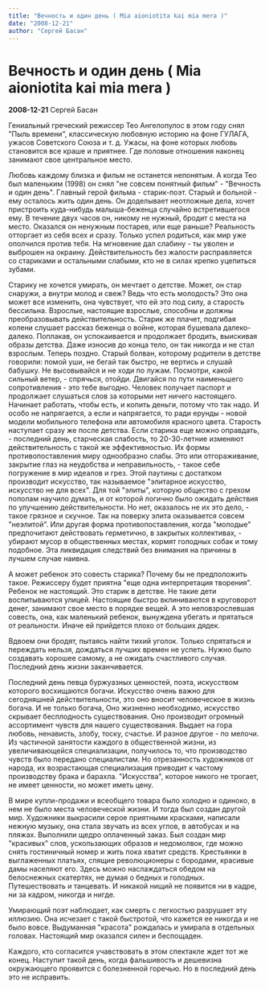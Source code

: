 ```yaml
---
title: "Вечность и один день ( Mia aioniotita kai mia mera )"
date: "2008-12-21"
author: "Сергей Басан"
---
```


# Вечность и один день ( Mia aioniotita kai mia mera )

**2008-12-21** Сергей Басан

Гениальный греческий режиссер Тео Ангелопулос в этом году снял "Пыль времени", классическую любовную историю на фоне ГУЛАГА, ужасов Советского Союза и т. д. Ужасы, на фоне которых любовь становится все краше и приятнее. Где половые отношения наконец занимают свое центральное место.

Любовь каждому близка и фильм не останется непонятым. А когда Тео был маленьким (1998) он снял "не совсем понятный фильм" - "Вечность и один день". Главный герой фильма - старик-поэт. Старый и больной - ему осталось жить один день. Он доделывает неотложные дела, хочет пристроить куда-нибудь малыша-беженца случайно встретившегося ему. В течение двух часов он, никому не нужный, бродит с места на место. Оказался он ненужным постарев, или еще раньше? Реальность отторгает из себя всех и сразу. Только успел родиться, как мир уже ополчился против тебя. На мгновение дал слабину - ты уволен и выброшен на окраину. Действительность без жалости расправляется со стариками и остальными слабыми, кто не в силах крепко уцепиться зубами.

Старику не хочется умирать, он мечтает о детстве. Может, он стар снаружи, а внутри молод и свеж? Ведь что есть молодость? Это она может все изменить, она чувствует, что ей это под силу, а старость бессильна. Взрослые, настоящие взрослые, способны и должны преобразовывать действительность. Старик же плачет, подгибая колени слушает рассказ беженца о войне, которая бушевала далеко-далеко. Поплакав, он успокаивается и продолжает бродить, выискивая образы детства. Даже износив до конца тело, он так никогда и не стал взрослым. Теперь поздно. Старый болван, которому родители в детстве говорили: помой уши, не бегай так быстро, не вертись и слушай бабушку. Не высовывайся и не ходи по лужам. Посмотри, какой сильный ветер, - спрячься, отойди. Двигайся по пути наименьшего сопротивления - это тебе выгодно. Человек получает паспорт и продолжает слушаться слов за которыми нет ничего настоящего. Начинает работать, чтобы есть, и копить деньги, потому что так надо. И особо не напрягается, а если и напрягается, то ради ерунды - новой модели мобильного телефона или автомобиля красного цвета. Старость наступает сразу же после детства. Если старика еще можно оправдать, - последний день, старческая слабость, то 20-30-летние изменяют действительность с такой же эффективностью. Их формы противопоставления миру однообразно слабы. Это или отгораживание, закрытие глаз на неудобства и неправильность, - такое себе погружение в мир идеалов и грез. Этой паутины с достатком производит искусство, так называемое "элитарное искусство, искусство не для всех". Для той "элиты", которую общество с грехом пополам научило думать, и от которой логично было ожидать действия по улучшению действительности. Но нет, оказалось не их это дело, - такое грязное и скучное. Так на поверку элита оказывается совсем "неэлитой". Или другая форма противопоставления, когда "молодые" предпочитают действовать герметично, в закрытых коллективах, - убирают мусор в общественных местах, кормят голодных собак и тому подобное. Эта ликвидация следствий без внимания на причины в лучшем случае наивна.

А может ребенок это совесть старика? Почему бы не предположить такое. Режиссеру будет приятна "еще одна интерпретация творения". Ребенок не настоящий. Это старик в детстве. Не такие дети воспитываются улицей. Настоящие быстро вклиниваются в круговорот денег, занимают свое место в порядке вещей. А это неповзрослевшая совесть, она, как маленький ребенок, вынуждена убегать и прятаться от реальности. Иначе ей прийдется плохо от больших дядек.

Вдвоем они бродят, пытаясь найти тихий уголок. Только спрятаться и переждать нельзя, дождаться лучших времен не успеть. Нужно было создавать хорошее самому, а не ожидать счастливого случая. Последний день жизни заканчивается.

Последний день певца буржуазных ценностей, поэта, искусством которого восхищаются богачи. Искусство очень важно для сегодняшней действительности, это оно вносит человеческое в жизнь богача. И не только богача, Оно жизненно необходимо, искусство скрывает бесплодность существования. Оно производит огромный ассортимент чувств для нашего существования. Выдает на гора любовь, ненависть, злобу, тоску, счастье. И разное другое - по мелочи. Из частичной занятости каждого в общественной жизни, из увеличивающейся специализации, получилось то, что производство чувств было передано специалистам. Но отрезанность художников от народа, их возрастающая специализация приводит к частому производству брака и барахла. "Искусства", которое никого не трогает, не имеет ценности, но может иметь цену.

В мире купли-продажи и всеобщего товара было холодно и одиноко, в нем не было места человеческой жизни. И тогда был создан другой мир. Художники выкрасили серое приятными красками, написали нежную музыку, она стала звучать из всех углов, в автобусах и на пляжах. Выполнили щедро оплаченный заказ. Был создан мир "красивых" слов, ускользающих образов и недомолвок, где можно снять гостиничный номер и жить пока хватит средств. Крестьянки в выглаженных платьях, спящие революционеры с бородами, красивые дамы населяют его. Здесь можно наслаждаться обедом на белоснежных скатертях, не думая о бедных и голодных. Путешествовать и танцевать. И никакой нищий не появится ни в кадре, ни за кадром, никогда и нигде.

Умирающий поэт наблюдает, как смерть с легкостью разрушает эту иллюзию. Она исчезает с такой быстротой, что кажется ее никогда и не было вовсе. Выдуманная "красота" рождалась и умирала в отдельных головах. Настоящий мир оказался силен и беспощаден.

Каждого, кто согласится учавствовать в этом спектакле ждет тот же конец. Наступит такой день, когда фальшивость и дешевизна окружающего проявится с болезненной горечью. Но в последний день это не исправить.